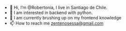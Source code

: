 - 👋 Hi, I’m @Robertonia, I live in Santiago de Chile.
- 👀 I am interested in backend with python.
- 🌱 I am currently brushing up on my frontend knowledge
- 📫 How to reach me zentenosessa@gmail.com

<!---
Robertonia/Robertonia is a ✨ special ✨ repository because its `README.md` (this file) appears on your GitHub profile.
You can click the Preview link to take a look at your changes.
--->
